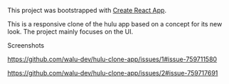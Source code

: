 This project was bootstrapped with [Create React App](https://github.com/facebook/create-react-app).


This is a responsive clone of the hulu app based on a concept for its new look. The project  mainly focuses on the UI.


Screenshots

https://github.com/walu-dev/hulu-clone-app/issues/1#issue-759711580

https://github.com/walu-dev/hulu-clone-app/issues/2#issue-759717691
